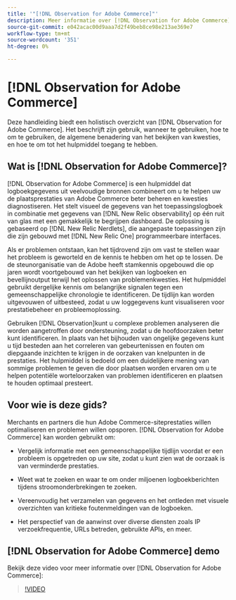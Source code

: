 ```yaml
---
title: '"[!DNL Observation for Adobe Commerce]"'
description: Meer informatie over [!DNL Observation for Adobe Commerce], zijn gebruik, wanneer te gebruiken, en hoe te om toegang te krijgen.
source-git-commit: e042acac00d9aaa7d2f49beb8ce98e213ae369e7
workflow-type: tm+mt
source-wordcount: '351'
ht-degree: 0%

---
```


# [!DNL Observation for Adobe Commerce]

Deze handleiding biedt een holistisch overzicht van [!DNL Observation for Adobe Commerce]. Het beschrijft zijn gebruik, wanneer te gebruiken, hoe te om te gebruiken, de algemene benadering van het bekijken van kwesties, en hoe te om tot het hulpmiddel toegang te hebben.

## Wat is [!DNL Observation for Adobe Commerce]?

[!DNL Observation for Adobe Commerce] is een hulpmiddel dat logboekgegevens uit veelvoudige bronnen combineert om u te helpen uw de plaatsprestaties van Adobe Commerce beter beheren en kwesties diagnostiseren. Het stelt visueel de gegevens van het toepassingslogboek in combinatie met gegevens van [!DNL New Relic observability] op één ruit van glas met een gemakkelijk te begrijpen dashboard. De oplossing is gebaseerd op [!DNL New Relic Nerdlets], die aangepaste toepassingen zijn die zijn gebouwd met [!DNL New Relic One] programmeerbare interfaces.

Als er problemen ontstaan, kan het tijdrovend zijn om vast te stellen waar het probleem is geworteld en de kennis te hebben om het op te lossen. De de steunorganisatie van de Adobe heeft stamkennis opgebouwd die op jaren wordt voortgebouwd van het bekijken van logboeken en bevellijnoutput terwijl het oplossen van problemenkwesties. Het hulpmiddel gebruikt dergelijke kennis om belangrijke signalen tegen een gemeenschappelijke chronologie te identificeren. De tijdlijn kan worden uitgevouwen of uitbesteed, zodat u uw loggegevens kunt visualiseren voor prestatiebeheer en probleemoplossing.

Gebruiken [!DNL Observation]kunt u complexe problemen analyseren die worden aangetroffen door ondersteuning, zodat u de hoofdoorzaken beter kunt identificeren. In plaats van het bijhouden van ongelijke gegevens kunt u tijd besteden aan het correleren van gebeurtenissen en fouten om diepgaande inzichten te krijgen in de oorzaken van knelpunten in de prestaties. Het hulpmiddel is bedoeld om een duidelijkere mening van sommige problemen te geven die door plaatsen worden ervaren om u te helpen potentiële worteloorzaken van problemen identificeren en plaatsen te houden optimaal presteert.

## Voor wie is deze gids?

Merchants en partners die hun Adobe Commerce-siteprestaties willen optimaliseren en problemen willen opsporen. [!DNL Observation for Adobe Commerce] kan worden gebruikt om:

* Vergelijk informatie met een gemeenschappelijke tijdlijn voordat er een probleem is opgetreden op uw site, zodat u kunt zien wat de oorzaak is van verminderde prestaties.

* Weet wat te zoeken en waar te om onder miljoenen logboekberichten tijdens stroomonderbrekingen te zoeken.

* Vereenvoudig het verzamelen van gegevens en het ontleden met visuele overzichten van kritieke foutenmeldingen van de logboeken.

* Het perspectief van de aanwinst over diverse diensten zoals IP verzoekfrequentie, URLs betreden, gebruikte APIs, en meer.

## [!DNL Observation for Adobe Commerce] demo

Bekijk deze video voor meer informatie over [!DNL Observation for Adobe Commerce]:

>[!VIDEO](https://video.tv.adobe.com/v/344444?quality=12)
